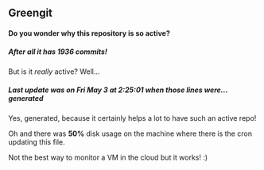 ## Greengit

#### Do you wonder why this repository is so active?

##### After all it has 1936 commits!

But is it *really* active? Well...

##### Last update was on Fri May 3 at 2:25:01 when those lines were... generated

Yes, generated, because it certainly helps a lot to have such an active repo!

Oh and there was **50%** disk usage on the machine
where there is the cron updating this file.

Not the best way to monitor a VM in the cloud but it works! :)

